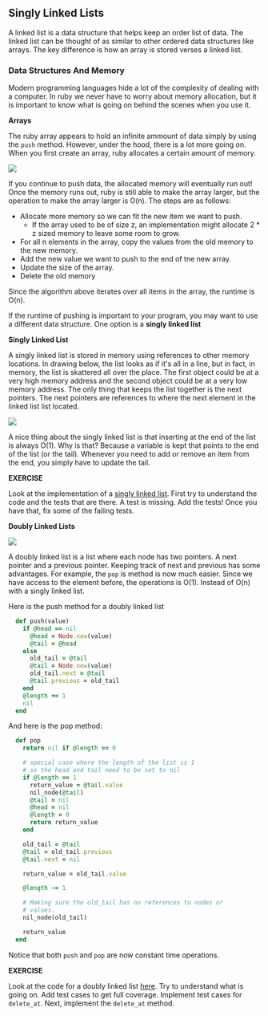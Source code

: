 ## Singly Linked Lists

A linked list is a data structure that helps keep an order list of data.  The linked list can be thought of as similar to other ordered data structures like arrays.  The key difference is how an array is stored verses a linked list.

### Data Structures And Memory

Modern programming languages hide a lot of the complexity of dealing with a computer.  In ruby we never have to worry about memory allocation, but it is important to know what is going on behind the scenes when you use it.

**Arrays**

The ruby array appears to hold an infinite ammount of data simply by using the `push` method.  However, under the hood, there is a lot more going on.  When you first create an array, ruby allocates a certain amount of memory.

![](http://web.cs.ucla.edu/classes/winter12/cs111/scribe/1c/img4.jpg)

If you continue to push data, the allocated memory will eventually run out!  Once the memory runs out, ruby is still able to make the array larger, but the operation to make the array larger is O(n).  The steps are as follows:

* Allocate more memory so we can fit the new item we want to push.
  * If the array used to be of size z, an implementation might allocate 2 * z sized memory to leave some room to grow.
* For all n elements in the array, copy the values from the old memory to the new memory.
* Add the new value we want to push to the end of tne new array.
* Update the size of the array.
* Delete the old memory

Since the algorithm above iterates over all items in the array, the runtime is O(n).

If the runtime of pushing is important to your program, you may want to use a different data structure.  One option is a **singly linked list**

**Singly Linked List**

A singly linked list is stored in memory using references to other memory locations.  In drawing below, the list looks as if it's all in a line, but in fact, in memory, the list is skattered all over the place.  The first object could be at a very high memory address and the second object could be at a very low memory address.  The only thing that keeps the list together is the next pointers.  The next pointers are references to where the next element in the linked list list located.  

![](http://www.cs.usfca.edu/~srollins/courses/cs112-f07/web/notes/linkedlists/ll2.gif)

A nice thing about the singly linked list is that inserting at the end of the list is always O(1).  Why is that?  Because a variable is kept that points to the end of the list (or the tail).  Whenever you need to add or remove an item from the end, you simply have to update the tail.

**EXERCISE**

Look at the implementation of a [singly linked list](https://github.com/gSchool/SinglyLinkedListRuby).  First try to understand the code and the tests that are there.  A test is missing.  Add the tests!  Once you have that, fix some of the failing tests.

**Doubly Linked Lists**

![](http://www.geeksforgeeks.org/wp-content/uploads/DLL3.jpg)

A doubly linked list is a list where each node has two pointers.  A next pointer and a previous pointer.  Keeping track of next and previous has some advantages.  For example, the `pop` is method is now much easier.  Since we have access to the element before, the operations is O(1).  Instead of O(n) with a singly linked list.

Here is the push method for a doubly linked list

```ruby
  def push(value)
    if @head == nil
      @head = Node.new(value)
      @tail = @head
    else
      old_tail = @tail
      @tail = Node.new(value)
      old_tail.next = @tail
      @tail.previous = old_tail
    end
    @length += 1
    nil
  end
```

And here is the pop method:

```ruby
  def pop
    return nil if @length == 0

    # special case where the length of the list is 1
    # so the head and tail need to be set to nil
    if @length == 1
      return_value = @tail.value
      nil_node(@tail)
      @tail = nil
      @head = nil
      @length = 0
      return return_value
    end

    old_tail = @tail
    @tail = old_tail.previous
    @tail.next = nil

    return_value = old_tail.value

    @length -= 1

    # Making sure the old_tail has no references to nodes or
    # values.
    nil_node(old_tail)

    return_value
  end
```

Notice that both `push` and `pop` are now constant time operations.

**EXERCISE**

Look at the code for a doubly linked list [here](https://github.com/gSchool/DoublyLinkedListRuby).  Try to understand what is going on.  Add test cases to get full coverage.  Implement test cases for `delete_at`.  Next, implement the `delete_at` method.  

